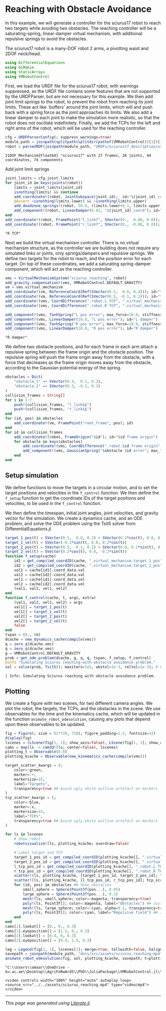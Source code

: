 # Reaching with Obstacle Avoidance
In this example, we will generate a controller for the sciurus17 robot to reach two targets while
 avoiding two obstacles. The reaching controller will be a saturating-spring, linear-damper
virtual mechanism, with additional repulsive springs to avoid the obstacles.

The sciurus17 robot is a many-DOF robot 2 arms, a pivotting waist and 2DOF neck/head.

````julia
using DifferentialEquations
using GLMakie
using StaticArrays
using VMRobotControl
````

First, we load the URDF file for the sciurus17 robot, with warnings suppressed, as the URDF file
contains some features that are not supported by the URDFParser, but are not necessary for this example.
We then add joint limit springs to the robot, to prevent the robot from reaching its joint limits.
These act like `buffers' around the joint limits, which will and push back with a spring force
as the joint approaches its limits. We also add a linear damper to each joint to make the simulation
more realistic, so that the robot does not oscillate indefinitely.
Finally, we add the TCPs for the left and right arms of the robot, which will be used for the
reaching controller.

````julia
cfg = URDFParserConfig(; suppress_warnings=true)
module_path = joinpath(splitpath(splitdir(pathof(VMRobotControl))[1])[1:end-1])
robot = parseURDF(joinpath(module_path, "URDFs/sciurus17_description/urdf/sciurus17.urdf"), cfg)
````

````
21DOF Mechanism{Float64} "sciurus17" with 27 frames, 26 joints, 44 coordinates, 74 components
````

Add joint limit springs

````julia
joint_limits = cfg.joint_limits
for joint_id in keys(joints(robot))
    limits = joint_limits[joint_id]
    isnothing(limits) && continue
    add_coordinate!(robot, JointSubspace(joint_id);  id="$(joint_id)_coord")
    @assert ~isnothing(limits.lower) && ~isnothing(limits.upper)
    add_deadzone_springs!(robot, 50.0, (limits.lower+0.1, limits.upper-0.1), "$(joint_id)_coord")
    add_component!(robot, LinearDamper(0.01, "$(joint_id)_coord"); id="$(joint_id)_damper")
end
add_coordinate!(robot, FramePoint("l_link7", SVector(0.,  0.08, 0.0)); id="L TCP")
add_coordinate!(robot, FramePoint("r_link7", SVector(0., -0.08, 0.0)); id="R TCP")
````

````
"R TCP"
````

Next we build the virtual mechanism controller.
There is no virtual mechanism structure, as the controller we are building does not require any
simulated links or joints, only springs/dampers and repulsive springs.
We define two targets for the robot to reach, and the position error for each target.
On top of these coordinates, we add a saturating spring-damper component, which will act as the
reaching controller.

````julia
vms = VirtualMechanismSystem("sciurus_reaching", robot)
add_gravity_compensation!(vms, VMRobotControl.DEFAULT_GRAVITY)
vm = vms.virtual_mechanism
add_coordinate!(vm, ReferenceCoord(Ref(SVector(0.5,  0.0, 0.4))); id="target_1_pos")
add_coordinate!(vm, ReferenceCoord(Ref(SVector(0.5, -0.1, 0.2))); id="target_2_pos")
add_coordinate!(vms, CoordDifference(".robot.L TCP", ".virtual_mechanism.target_1_pos"); id="L pos error")
add_coordinate!(vms, CoordDifference(".robot.R TCP", ".virtual_mechanism.target_2_pos"); id="R pos error")

add_component!(vms, TanhSpring("L pos error"; max_force=10.0, stiffness=1000.0); id="L spring")
add_component!(vms, LinearDamper(10.0, "L pos error"); id="L damper")
add_component!(vms, TanhSpring("R pos error"; max_force=10.0, stiffness=1000.0); id="R spring")
add_component!(vms, LinearDamper(10.0, "R pos error"); id="R damper")
````

````
"R damper"
````

We define two obstacle positions, and for each frame in each arm attach a repulsive spring between
the frame origin and the obstacle position. The repulsive spring will push the frame origin away
from the obstacle, with a force that decreases as the frame origin moves away from the obstacle,
according to the Gaussian potential energy of the spring.

````julia
obstacles = Dict(
    "obstacle_1" => SVector(0.4,  0.1, 0.3),
    "obstacle_2" => SVector(0.3, -0.2, 0.1)
)
collision_frames = String[]
for i in 1:7
    push!(collision_frames, "l_link$i")
    push!(collision_frames, "r_link$i")
end
for (id, pos) in obstacles
    add_coordinate!(vm, FramePoint("root_frame", pos); id)
end
for id in collision_frames
    add_coordinate!(robot, FrameOrigin("$id"); id="$id frame origin")
    for obstacle in keys(obstacles)
        add_coordinate!(vms, CoordDifference(".robot.$id frame origin", ".virtual_mechanism.$obstacle"); id="$obstacle $id error")
        add_component!(vms, GaussianSpring("$obstacle $id error"; max_force=-10.0, width=0.05); id="$obstacle $id spring")
    end
end
````

## Setup simulation
We define functions to move the targets in a circular motion, and to set the target positions and
velocities in the `f_control` function. We then define the `f_setup` function to get the coordinate
IDs of the target positions and velocities, to be used in the `f_control` function.

We then define the timespan, initial joint angles, joint velocities, and gravity vector for the
simulation. We create a dynamics cache, and an ODE problem, and solve the ODE problem using the
Tsit5 solver from DifferentialEquations.jl.

````julia
target_1_pos(t) = SVector(0.5,  0.0, 0.3) + SVector(0.2*cos(t), 0.0, 0.2*sin(t))
target_1_vel(t) = SVector(-0.2*sin(t), 0.0, 0.2*cos(t))
target_2_pos(t) = SVector(0.5, -0.1, 0.2) + SVector(0.0, 0.2*sin(t), 0.2*cos(t))
target_2_vel(t) = SVector(0.2*cos(t), 0.0, -0.2*sin(t))
function f_setup(cache)
    id1 = get_compiled_coordID(cache, ".virtual_mechanism.target_1_pos")
    id2 = get_compiled_coordID(cache, ".virtual_mechanism.target_2_pos")
    val1 = cache[id1].coord_data.val
    val2 = cache[id2].coord_data.val
    vel1 = cache[id1].coord_data.vel
    vel2 = cache[id2].coord_data.vel
    (val1, val2, vel1, vel2)
end
function f_control(cache, t, args, extra)
    (val1, val2, vel1, vel2) = args
    val1[] = target_1_pos(t)
    vel1[] = target_1_vel(t)
    val2[] = target_2_pos(t)
    vel2[] = target_2_vel(t)
    false
end
tspan = (0., 6π)
dcache = new_dynamics_cache(compile(vms))
q = zero_q(dcache.vms)
q̇ = zero_q̇(dcache.vms)
g = VMRobotControl.DEFAULT_GRAVITY
prob = get_ode_problem(dcache, g, q, q̇, tspan; f_setup, f_control)
@info "Simulating Sciurus reaching with obstacle avoidance problem."
sol = solve(prob, Tsit5(); maxiters=1e5, abstol=1e-3, reltol=1e-3); # Low tol to speed up simulation
````

````
[ Info: Simulating Sciurus reaching with obstacle avoidance problem.

````

## Plotting
We create a figure with two scenes, for two different camera angles. We plot the robot, the
targets, the TCPs, and the obstacles in the scene.
We use observables for the time and the kinematics cache, which will be updated in the function
`animate_robot_odesolution`, causing any plots that depend upon these observables to be updated.

````julia
fig = Figure(; size = (2*720, 720), figure_padding=1.5, fontsize=32)
display(fig)
lscenes = (LScene(fig[1, 1]; show_axis=false), LScene(fig[1, 2]; show_axis=false))
cams = map(ls -> cam3d!(ls; center=false), lscenes)
plotting_t = Observable(0.0)
plotting_kcache = Observable(new_kinematics_cache(compile(vms)))

target_scatter_kwargs = (;
    color=:green,
    marker=:+,
    markersize=15,
    label="Targets",
    transparency=true ## Avoid ugly white outline artefact on markers
)
tcp_scatter_kwargs = (;
    color=:blue,
    marker=:x,
    markersize=15,
    label="TCPs",
    transparency=true ## Avoid ugly white outline artefact on markers
)

for ls in lscenes
    # Show robot
    robotvisualize!(ls, plotting_kcache; overdraw=false)

    # Label target and TCP
    target_1_pos_id = get_compiled_coordID(plotting_kcache[], ".virtual_mechanism.target_1_pos")
    target_2_pos_id = get_compiled_coordID(plotting_kcache[], ".virtual_mechanism.target_2_pos")
    l_tcp_pos_id = get_compiled_coordID(plotting_kcache[], ".robot.L TCP")
    r_tcp_pos_id = get_compiled_coordID(plotting_kcache[], ".robot.R TCP")
    scatter!(ls, plotting_kcache, [target_1_pos_id, target_2_pos_id]; target_scatter_kwargs...)
    scatter!(ls, plotting_kcache, [l_tcp_pos_id, r_tcp_pos_id]; tcp_scatter_kwargs...)
    for (id, pos) in obstacles ## Show obstacles
        small_sphere = Sphere(Point3f(pos...), 0.05)
        large_sphere = Sphere(Point3f(pos...), 0.1)
        mesh!(ls, small_sphere; color=:magenta, transparency=true)
        poly!(ls, Point3f[]; color=:magenta, label="Obstacles") ## Just for legend entry
        mesh!(ls, large_sphere; color=:cyan, alpha=0.1, transparency=true)
        poly!(ls, Point3f[]; color=:cyan, label="Repulsive field") ## Just for legend entry
    end
end
cams[1].lookat[] = [0., 0., 0.3]
cams[1].eyeposition[] = [1.5, 0., 0.3]
cams[2].lookat[] = [0.4, 0, 0.3]
cams[2].eyeposition[] = [0.4, 1.5, 0.3]

leg = Legend(fig[1, 1], lscenes[1]; merge=true, tellwidth=false, halign=:left, valign=:top)
savepath = joinpath(module_path, "docs/src/assets/sciurus_reaching.mp4")
animate_robot_odesolution(fig, sol, plotting_kcache, savepath; t=plotting_t, f_setup, f_control, fastforward=1.0, fps=20)
````

````
"C:\\Users\\omaar\\OneDrive - ku.ac.ae\\Desktop\\AgriFoRwArdS\\PhD\\JuliaPackage\\VMRobotControl.jl\\docs/src/assets/sciurus_reaching.mp4"
````

```@raw html
<video controls width="100%" height="auto" autoplay loop>
<source src="../../assets/sciurus_reaching.mp4" type="video/mp4">
</video>
```

---

*This page was generated using [Literate.jl](https://github.com/fredrikekre/Literate.jl).*

